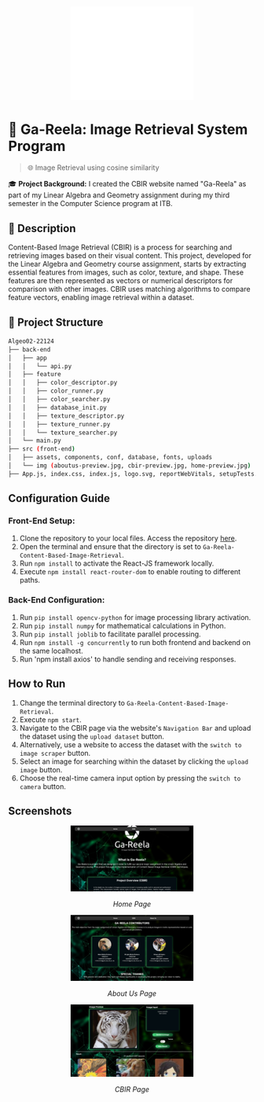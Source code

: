 <div align="center">
  <img src="src/assets/ga-reela-white-transparent.png" alt="Home Page" width="250"/>
</div>

# 📸 Ga-Reela: Image Retrieval System Program

> 🌐 Image Retrieval using cosine similarity

🎓 **Project Background:**
I created the CBIR website named "Ga-Reela" as part of my Linear Algebra and Geometry assignment during my third semester in the Computer Science program at ITB.

## 📝 Description
Content-Based Image Retrieval (CBIR) is a process for searching and retrieving images based on their visual content. This project, developed for the Linear Algebra and Geometry course assignment, starts by extracting essential features from images, such as color, texture, and shape. These features are then represented as vectors or numerical descriptors for comparison with other images. CBIR uses matching algorithms to compare feature vectors, enabling image retrieval within a dataset.

## 📁 Project Structure
```bash
Algeo02-22124
├── back-end
│   ├── app
│   │   └── api.py
│   ├── feature
│   │   ├── color_descriptor.py
│   │   ├── color_runner.py
│   │   ├── color_searcher.py
│   │   ├── database_init.py
│   │   ├── texture_descriptor.py
│   │   ├── texture_runner.py
│   │   └── texture_searcher.py
│   └── main.py
├── src (front-end)
│   ├── assets, components, conf, database, fonts, uploads
│   └── img (aboutus-preview.jpg, cbir-preview.jpg, home-preview.jpg)
├── App.js, index.css, index.js, logo.svg, reportWebVitals, setupTests.js
```

## Configuration Guide

### Front-End Setup:
1. Clone the repository to your local files. Access the repository [here](repository-link).
2. Open the terminal and ensure that the directory is set to `Ga-Reela-Content-Based-Image-Retrieval`.
3. Run `npm install` to activate the React-JS framework locally.
4. Execute `npm install react-router-dom` to enable routing to different paths.

### Back-End Configuration:
1. Run `pip install opencv-python` for image processing library activation.
2. Run `pip install numpy` for mathematical calculations in Python.
3. Run `pip install joblib` to facilitate parallel processing.
4. Run `npm install -g concurrently` to run both frontend and backend on the same localhost.
5. Run 'npm install axios' to handle sending and receiving responses.

## How to Run

1. Change the terminal directory to `Ga-Reela-Content-Based-Image-Retrieval`.
2. Execute `npm start`.
3. Navigate to the CBIR page via the website's `Navigation Bar` and upload the dataset using the `upload dataset` button.
4. Alternatively, use a website to access the dataset with the `switch to image scraper` button.
5. Select an image for searching within the dataset by clicking the `upload image` button.
6. Choose the real-time camera input option by pressing the `switch to camera` button.

## Screenshots

<div align="center">
  <img src="img/tampilan-home.jpg" alt="Home Page" width="250"/>
  <p><i>Home Page</i></p>
</div>

<div align="center">
  <img src="img/tampilan-aboutus.jpg" alt="About Us" width="250"/>
  <p><i>About Us Page</i></p>
</div>

<div align="center">
  <img src="img/tampilan-cbir.jpg" alt="CBIR" width="250"/>
  <p><i>CBIR Page</i></p>
</div>